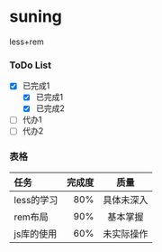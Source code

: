 # suning
less+rem
### ToDo List
- [x] 已完成1
    - [x] 已完成1
    - [x] 已完成2
- [ ] 代办1
- [ ] 代办2

### 表格
| 任务        | 完成度    | 质量 |
| :-------   | --------:| :--: |
| less的学习 | 80%       | 具体未深入 |
| rem布局    | 90%       | 基本掌握   |
| js库的使用  | 60%       | 未实际操作 |
